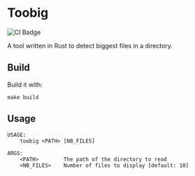 # Toobig

![CI Badge](https://github.com/damiengo/toobig/actions/workflows/makefile.yml/badge.svg)

A tool written in Rust to detect biggest files in a directory.

## Build

Build it with:

```
make build
```

## Usage

```
USAGE:
    toobig <PATH> [NB_FILES]

ARGS:
    <PATH>        The path of the directory to read
    <NB_FILES>    Number of files to display [default: 10]
```
